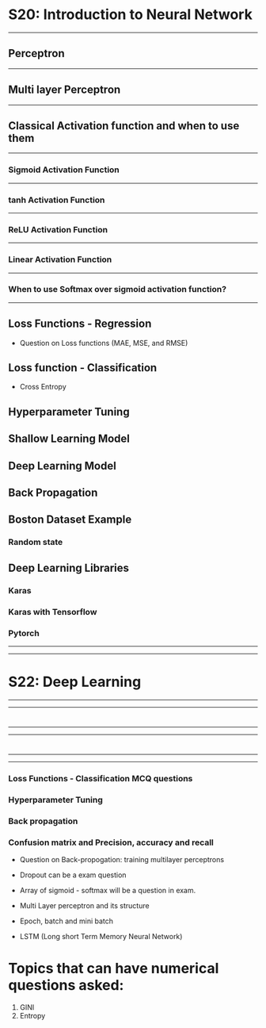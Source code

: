 # S20: Introduction to Neural Network

---
## Perceptron

---
## Multi layer Perceptron

---
## Classical Activation function and when to use them

---
### Sigmoid Activation Function

---
### tanh Activation Function

---
### ReLU Activation Function

---
### Linear Activation Function

---
### When to use Softmax over sigmoid activation function?

---
## Loss Functions - Regression
  - Question on Loss functions (MAE, MSE, and RMSE)

## Loss function - Classification
- Cross Entropy

## Hyperparameter Tuning

## Shallow Learning Model

## Deep Learning Model

## Back Propagation

## Boston Dataset Example

### Random state

## Deep Learning Libraries

### Karas

### Karas with Tensorflow

### Pytorch

---
---

# S22: Deep Learning

---
---
#


---
---
#


---
---


### Loss Functions - Classification MCQ questions


### Hyperparameter Tuning


### Back propagation 


### Confusion matrix and Precision, accuracy and recall


  - Question on Back-propogation: training multilayer perceptrons
  - Dropout can be a exam question
  - Array of sigmoid - softmax will be a question in exam.

  - Multi Layer perceptron and its structure
  - Epoch, batch and mini batch

   - LSTM (Long short Term Memory Neural Network) 


# Topics that can have numerical questions asked:

1. GINI
2. Entropy